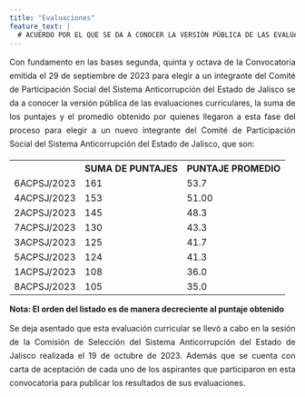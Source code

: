 ```yaml
---
title: "Evaluaciones"
feature_text: |
  # ACUERDO POR EL QUE SE DA A CONOCER LA VERSIÓN PÚBLICA DE LAS EVALUACIONES CURRICULARES, LA SUMA DE LOS PUNTAJES Y EL PROMEDIO OBTENIDO POR QUIENES LLEGARON A ESTA FASE DEL PROCESO PARA ELEGIR A UN NUEVO INTEGRANTE DEL COMITÉ DE PARTICIPACIÓN SOCIAL DEL SISTEMA ANTICORRUPCIÓN DEL ESTADO DE JALISCO 
---
```

<div style="text-align:justify; line-height: 1.5rem"><span>Con fundamento en las bases segunda, quinta y octava de la Convocatoria emitida el 29 de septiembre de 2023 para elegir a un integrante del Comité de Participación Social del Sistema Anticorrupción del Estado de Jalisco se da a conocer la versión pública de las evaluaciones curriculares, la suma de los puntajes y el promedio obtenido por quienes llegaron a esta fase del proceso para elegir a un nuevo integrante del Comité de Participación Social del Sistema Anticorrupción del Estado de Jalisco, que son:
</span></div>
<p></p>
<p></p>
<table class="table3"><tbody>

<tr><th><b></b></th><th><b>SUMA DE PUNTAJES</b></th><th><b>PUNTAJE PROMEDIO</b></th></tr>

<tr><td>6ACPSJ/2023</a><span style="color:#75bec4;"></span></td><td><div><span>161</span></div></td><td><div><span>53.7</span></div></td></tr>

<tr><td>4ACPSJ/2023</a><span style="color:#75bec4;"></span></td><td><div><span>153</span></div></td><td><div><span>51.00</span></div></td></tr>

<tr><td>2ACPSJ/2023</a><span style="color:#75bec4;"></span></td><td><div><span>145</span></div></td><td><div><span>48.3</span></div></td></tr>

<tr><td>7ACPSJ/2023</a><span style="color:#75bec4;"></span></td><td><div><span>130</span></div></td><td><div><span>43.3</span></div></td></tr>

<tr><td>3ACPSJ/2023</a><span style="color:#75bec4;"></span></td><td><div><span>125</span></div></td><td><div><span>41.7</span></div></td></tr>

<tr><td>5ACPSJ/2023</a><span style="color:#75bec4;"></span></td><td><div><span>124</span></div></td><td><div><span>41.3</span></div></td></tr>

<tr><td>1ACPSJ/2023</a><span style="color:#75bec4;"></span></td><td><div><span>108</span></div></td><td><div><span>36.0</span></div></td></tr>

<tr><td>8ACPSJ/2023</a><span style="color:#75bec4;"></span></td><td><div><span>105</span></div></td><td><div><span>35.0</span></div></td></tr>

</tbody></table>
<p></p>
<p><strong> Nota: El orden del listado es de manera decreciente al puntaje obtenido </strong></p>
<p></p>
<div style="text-align:justify; line-height: 1.5rem"><span>Se deja asentado que esta evaluación curricular se llevó a cabo en la sesión de la Comisión de Selección del Sistema Anticorrupción del Estado de Jalisco realizada el 19 de octubre de 2023. Además que se cuenta con carta de aceptación de cada uno de los aspirantes que participaron en esta convocatoria para publicar los resultados de sus evaluaciones. 
